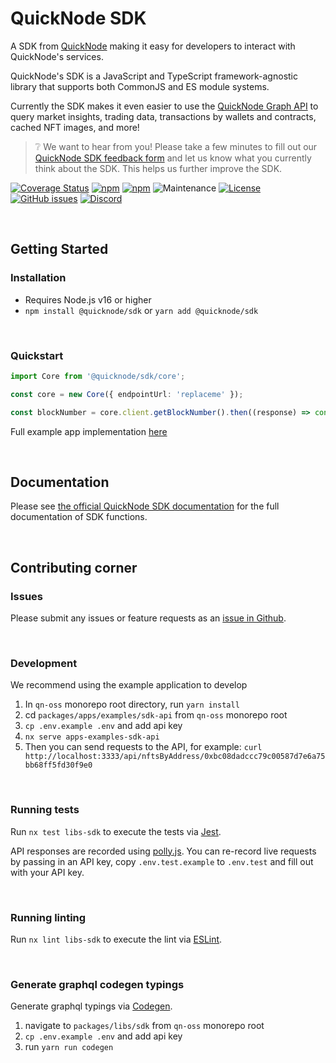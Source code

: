 # QuickNode SDK

A SDK from [QuickNode](https://www.quicknode.com/) making it easy for developers to interact with QuickNode's services.

QuickNode's SDK is a JavaScript and TypeScript framework-agnostic library that supports both CommonJS and ES module systems.

Currently the SDK makes it even easier to use the [QuickNode Graph API](https://www.quicknode.com/graph-api) to query market insights, trading data, transactions by wallets and contracts, cached NFT images, and more!

> :grey_question: We want to hear from you! Please take a few minutes to fill out our [QuickNode SDK feedback form](https://forms.gle/vWFXDDjEUySjWUof6) and let us know what you currently think about the SDK. This helps us further improve the SDK.

[![Coverage Status](https://coveralls.io/repos/github/quiknode-labs/qn-oss/badge.svg?branch=main)](https://coveralls.io/github/quiknode-labs/qn-oss?branch=main)
[![npm](https://img.shields.io/npm/dm/@quicknode/sdk)](https://www.npmjs.com/package/@quicknode/sdk)
[![npm](https://img.shields.io/npm/v/@quicknode/sdk?color=g)](https://www.npmjs.com/package/@quicknode/sdk)
![Maintenance](https://img.shields.io/maintenance/yes/2023?color=g)
[![License](https://img.shields.io/npm/l/@quicknode/sdk?color=g)](https://github.com/quiknode-labs/qn-oss/blob/main/LICENSE.txt)
[![GitHub issues](https://img.shields.io/github/issues-raw/quiknode-labs/qn-oss?color=g)](https://github.com/quiknode-labs/qn-oss/issues)
[![Discord](https://img.shields.io/discord/880505845090250794?color=g)](https://discord.gg/DkdgEqE)

<br>

## Getting Started

### Installation

- Requires Node.js v16 or higher
- `npm install @quicknode/sdk` or `yarn add @quicknode/sdk`

<br>

### Quickstart

```ts
import Core from '@quicknode/sdk/core';

const core = new Core({ endpointUrl: 'replaceme' });

const blockNumber = core.client.getBlockNumber().then((response) => console.log(response));
```

Full example app implementation [here](https://github.com/quiknode-labs/qn-oss/tree/main/packages/apps/examples/sdk-api)

<br>

## Documentation

Please see [the official QuickNode SDK documentation](https://www.quicknode.com/docs/quicknode-sdk/getting-started) for the full documentation of SDK functions.

<br>

## Contributing corner

### Issues

Please submit any issues or feature requests as an [issue in Github](https://github.com/quiknode-labs/qn-oss/issues).

<br>

### Development

We recommend using the example application to develop

1. In `qn-oss` monorepo root directory, run `yarn install`
1. cd `packages/apps/examples/sdk-api` from `qn-oss` monorepo root
1. `cp .env.example .env` and add api key
1. `nx serve apps-examples-sdk-api`
1. Then you can send requests to the API, for example: `curl http://localhost:3333/api/nftsByAddress/0xbc08dadccc79c00587d7e6a75bb68ff5fd30f9e0`

<br>

### Running tests

Run `nx test libs-sdk` to execute the tests via [Jest](https://jestjs.io).

API responses are recorded using [polly.js](https://github.com/Netflix/pollyjs). You can re-record live requests by passing in an API key, copy `.env.test.example` to `.env.test` and fill out with your API key.

<br>

### Running linting

Run `nx lint libs-sdk` to execute the lint via [ESLint](https://eslint.org/).

<br>

### Generate graphql codegen typings

Generate graphql typings via [Codegen](https://www.the-guild.dev/graphql/codegen).

1. navigate to `packages/libs/sdk` from `qn-oss` monorepo root
1. `cp .env.example .env` and add api key
1. run `yarn run codegen`
